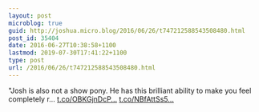 ```yaml
---
layout: post
microblog: true
guid: http://joshua.micro.blog/2016/06/26/t747212588543508480.html
post_id: 35404
date: 2016-06-27T10:38:58+1100
lastmod: 2019-07-30T17:41:22+1100
type: post
url: /2016/06/26/t747212588543508480.html
---
```

"Josh is also not a show pony. He has this brilliant ability to make you feel completely r… [t.co/OBKGjnDcP...](https://t.co/OBKGjnDcPK) [t.co/NBfAttSs5...](https://t.co/NBfAttSs59)
